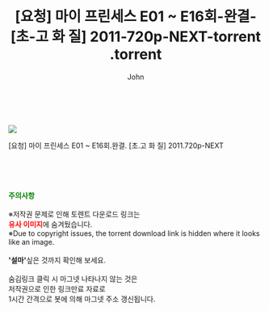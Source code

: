 ﻿---
layout: post
title:  "                   [요청] 마이 프린세스 E01 ~ E16회-완결- [초-고 화 질] 2011-720p-NEXT-torrent                .torrent"
author: John
categories: [ 드라마 ]
tags: [  ]
image: https://torrentrj57.com/uploadfile/full/ca7350e4c5b48f16190efd1685754b53be69b71d.jpg 
description: "                   [요청] 마이 프린세스 E01 ~ E16회-완결- [초-고 화 질] 2011-720p-NEXT-torrent                 torrent 정보 공유"
toc: true
toc_sticky: true
---

<br>
<p><img src="https://torrentrj57.com/uploadfile/full/ca7350e4c5b48f16190efd1685754b53be69b71d.jpg"/></p>
 [요청] 마이 프린세스 E01 ~ E16회.완결. [초.고 화 질] 2011.720p-NEXT  
    
<br><br><br>
<p data-ke-size="size16"><b><span style="color: green;">주의사항</span></b><br /><br />※저작권 문제로 인해 토렌트 다운로드 링크는<br /><b><span style="color: red;">유사 이미지</span></b>에 숨겨뒀습니다.<br />※Due to copyright issues, the torrent download link is hidden where it looks like an image.<br /><br /><b>'설마'</b>싶은 것까지 확인해 보세요.<br /><br />숨김링크 클릭 시 마그넷 나타나지 않는 것은<br />저작권으로 인한 링크만료 자료로<br />1시간 간격으로 봇에 의해 마그넷 주소 갱신됩니다.</p>
